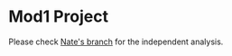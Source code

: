 # Mod1 Project
Please check [Nate's branch](https://github.com/iuniorhsiung/Mod1_project_DN/blob/nate_branch/README.md) for the independent analysis. 
